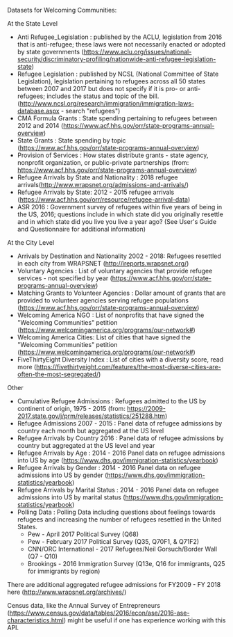 Datasets for Welcoming Communities: 

At the State Level
+ Anti Refugee_Legislation : published by the ACLU, legislation from 2016 that is anti-refugee; these laws were not necessarily enacted or adopted by state governments (https://www.aclu.org/issues/national-security/discriminatory-profiling/nationwide-anti-refugee-legislation-state)
+ Refugee Legislation : published by NCSL (National Committee of State Legislation), legislation pertaining to refugees across all 50 states between 2007 and 2017 but does not specify if it is pro- or anti-refugees; includes the status and topic of the bill. (http://www.ncsl.org/research/immigration/immigration-laws-database.aspx - search "refugees")
+ CMA Formula Grants : State spending pertaining to refugees between 2012 and 2014 (https://www.acf.hhs.gov/orr/state-programs-annual-overview)
+ State Grants : State spending by topic (https://www.acf.hhs.gov/orr/state-programs-annual-overview)
+ Provision of Services : How states distribute grants - state agency, nonprofit organization, or public-private partnerships (from: https://www.acf.hhs.gov/orr/state-programs-annual-overview)
+ Refugee Arrivals by State and Nationality : 2018 refugee arrivals(http://www.wrapsnet.org/admissions-and-arrivals/)
+ Refugee Arrivals by State: 2012 - 2015 refugee arrivals (https://www.acf.hhs.gov/orr/resource/refugee-arrival-data)
+ ASR 2016 : Government survey of refugees within five years of being in the US, 2016; questions include in which state did you originally resettle and in which state did you live you live a year ago? (See User's Guide and Questionnaire for additional information)

At the City Level
+ Arrivals by Destination and Nationality 2002 - 2018: Refugees resettled in each city from WRAPSNET (http://ireports.wrapsnet.org/)
+ Voluntary Agencies : List of voluntary agencies that provide refugee services - not specified by year (https://www.acf.hhs.gov/orr/state-programs-annual-overview)
+ Matching Grants to Volunteer Agencies : Dollar amount of grants that are provided to volunteer agencies serving refugee populations (https://www.acf.hhs.gov/orr/state-programs-annual-overview)
+ Welcoming America NGO : List of nonprofits that have signed the "Welcoming Communities" petition (https://www.welcomingamerica.org/programs/our-network#)
+ Welcoming America Cities: List of cities that have signed the "Welcoming Communities" petition (https://www.welcomingamerica.org/programs/our-network#)
+ FiveThirtyEight Diversity Index : List of cities with a diversity score, read more (https://fivethirtyeight.com/features/the-most-diverse-cities-are-often-the-most-segregated/)

Other
+ Cumulative Refugee Admissions : Refugees admitted to the US by continent of origin, 1975 - 2015 (from: https://2009-2017.state.gov/j/prm/releases/statistics/251288.htm)
+ Refugee Admissions 2007 - 2015 : Panel data of refugee admissions by country each month but aggregated at the US level
+ Refugee Arrivals by Country 2016 : Panel data of refugee admissions by country but aggregated at the US level and year
+ Refugee Arrivals by Age : 2014 - 2016 Panel data on refugee admissions into US by age (https://www.dhs.gov/immigration-statistics/yearbook)
+ Refugee Arrivals by Gender : 2014 - 2016 Panel data on refugee admissions into US by gender (https://www.dhs.gov/immigration-statistics/yearbook)
+ Refugee Arrivals by Marital Status : 2014 - 2016 Panel data on refugee admissions into US by marital status (https://www.dhs.gov/immigration-statistics/yearbook)
+ Polling Data : Polling Data including questions about feelings towards refugees and increasing the number of refugees resettled in the United States.
	+ Pew - April 2017 Political Survey (Q68)
	+ Pew - February 2017 Political Survey (Q35, Q70F1, & Q71F2)
	+ CNN/ORC International - 2017 Refugees/Neil Gorsuch/Border Wall (Q7 - Q10)
	+ Brookings - 2016 Immigration Survey (Q13e, Q16 for immigrants, Q25 for immigrants by region)


There are additional aggregated refugee admissions for FY2009 - FY 2018 here (http://www.wrapsnet.org/archives/)

Census data, like the Annual Survey of Entrepreneurs (https://www.census.gov/data/tables/2016/econ/ase/2016-ase-characteristics.html) might be useful if one has experience working with this API. 
